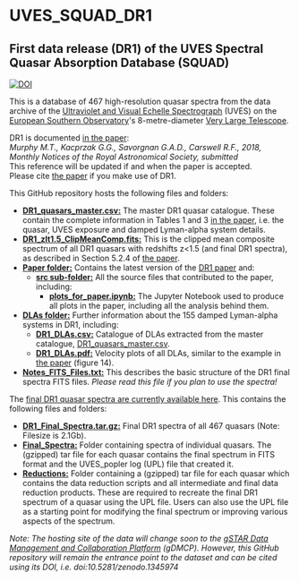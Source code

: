 # UVES_SQUAD_DR1
## First data release (DR1) of the UVES Spectral Quasar Absorption Database (SQUAD)

<a href="https://doi.org/10.5281/zenodo.1345974"><img src="https://zenodo.org/badge/DOI/10.5281/zenodo.1345974.svg" alt="DOI"></a>

This is a database of 467 high-resolution quasar spectra from the data archive of the [Ultraviolet and Visual Echelle Spectrograph](https://www.eso.org/public/teles-instr/paranal-observatory/vlt/vlt-instr/uves/) (UVES) on the [European Southern Observatory](https://www.eso.org/)'s 8-metre-diameter [Very Large Telescope](https://www.eso.org/public/teles-instr/paranal-observatory/vlt/).

DR1 is documented [in the paper](Paper/paper_submitted_2018-08-10.pdf):  
*Murphy M.T., Kacprzak G.G., Savorgnan G.A.D., Carswell R.F.,
2018, Monthly Notices of the Royal Astronomical Society, submitted*  
This reference will be updated if and when the paper is accepted.  
Please cite [the paper](Paper/paper_submitted_2018-08-10.pdf) if you make use of DR1.

This GitHub repository hosts the following files and folders:
- [**DR1_quasars_master.csv:**](DR1_quasars_master.csv) The master DR1 quasar catalogue. These contain the complete information in Tables 1 and 3 [in the paper](Paper/paper_submitted_2018-08-10.pdf), i.e. the quasar, UVES exposure and damped Lyman-alpha system details.
- [**DR1_zlt1.5_ClipMeanComp.fits:**](DR1_zlt1.5_ClipMeanComp.fits) This is the clipped mean composite spectrum of all DR1 quasars with redshifts z<1.5 (and final DR1 spectra), as described in Section 5.2.4 of [the paper](Paper/paper_submitted_2018-08-10.pdf).
- [**Paper folder:**](Paper/) Contains the latest version of the [DR1 paper](Paper/paper_submitted_2018-08-10.pdf) and:
  - [**src sub-folder:**](Paper/src) All the source files that contributed to the paper, including:
    - [**plots_for_paper.ipynb:**](Paper/src/plots_for_paper.ipynb) The Jupyter Notebook used to produce all plots in the paper, including all the analysis behind them.
- [**DLAs folder:**](DLAs/) Further information about the 155 damped Lyman-alpha systems in DR1, including:
  - [**DR1_DLAs.csv:**](DLAs/DR1_DLAs.csv) Catalogue of DLAs extracted from the master catalogue, [DR1_quasars_master.csv](DR1_quasars_master.csv).
  - [**DR1_DLAs.pdf:**](DLAs/DR1_DLAs.pdf) Velocity plots of all DLAs, similar to the example in [the paper](Paper/paper_submitted_2018-08-10.pdf) (figure 14).
- [**Notes_FITS_Files.txt:**](Notes_FITS_Files.txt) This describes the basic structure of the DR1 final spectra FITS files. *Please read this file if you plan to use the spectra!*

The [final DR1 quasar spectra are currently available here](http://astronomy.swin.edu.au/~mmurphy/data/UVES_SQUAD_DR1). This contains the following files and folders:
- [**DR1_Final_Spectra.tar.gz:**](http://astronomy.swin.edu.au/~mmurphy/data/UVES_SQUAD_DR1/DR1_Final_Spectra.tar.gz) Final DR1 spectra of all 467 quasars (Note: Filesize is 2.1Gb).
- [**Final_Spectra:**](http://astronomy.swin.edu.au/~mmurphy/data/UVES_SQUAD_DR1/Final_Spectra/) Folder containing spectra of individual quasars. The (gzipped) tar file for each quasar contains the final spectrum in FITS format and the UVES_popler log (UPL) file that created it.
- [**Reductions:**](http://astronomy.swin.edu.au/~mmurphy/data/UVES_SQUAD_DR1/Reductions/) Folder containing a (gzipped) tar file for each quasar which contains the data reduction scripts and all intermediate and final data reduction products. These are required to recreate the final DR1 spectrum of a quasar using the UPL file. Users can also use the UPL file as a starting point for modifying the final spectrum or improving various aspects of the spectrum.

*Note: The hosting site of the data will change soon to the [gSTAR Data Management and Collaboration Platform](https://data-portal.hpc.swin.edu.au) (gDMCP). However, this GitHub repository will remain the entrance point to the dataset and can be cited using its DOI, i.e. doi:10.5281/zenodo.1345974*
